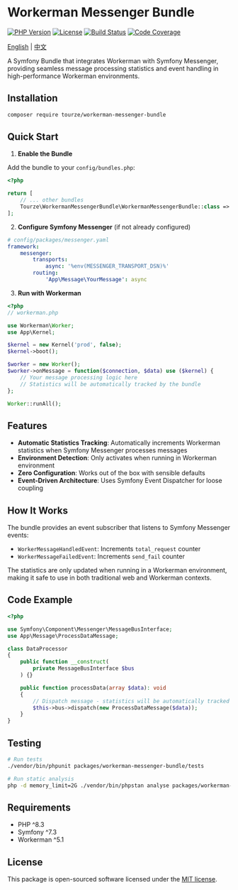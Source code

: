 # Workerman Messenger Bundle

[![PHP Version](https://img.shields.io/badge/php-%5E8.3-blue)](https://www.php.net/)
[![License](https://img.shields.io/badge/license-MIT-green)](LICENSE)
[![Build Status](https://img.shields.io/badge/build-passing-brightgreen)](https://github.com/your-org/php-monorepo)
[![Code Coverage](https://img.shields.io/badge/coverage-100%25-brightgreen)](https://github.com/your-org/php-monorepo)

[English](README.md) | [中文](README.zh-CN.md)

A Symfony Bundle that integrates Workerman with Symfony Messenger, providing seamless message processing statistics and event handling in high-performance Workerman environments.

## Installation

```bash
composer require tourze/workerman-messenger-bundle
```

## Quick Start

1. **Enable the Bundle**

Add the bundle to your `config/bundles.php`:

```php
<?php

return [
    // ... other bundles
    Tourze\WorkermanMessengerBundle\WorkermanMessengerBundle::class => ['all' => true],
];
```

2. **Configure Symfony Messenger** (if not already configured)

```yaml
# config/packages/messenger.yaml
framework:
    messenger:
        transports:
            async: '%env(MESSENGER_TRANSPORT_DSN)%'
        routing:
            'App\Message\YourMessage': async
```

3. **Run with Workerman**

```php
<?php
// workerman.php

use Workerman\Worker;
use App\Kernel;

$kernel = new Kernel('prod', false);
$kernel->boot();

$worker = new Worker();
$worker->onMessage = function($connection, $data) use ($kernel) {
    // Your message processing logic here
    // Statistics will be automatically tracked by the bundle
};

Worker::runAll();
```

## Features

- **Automatic Statistics Tracking**: Automatically increments Workerman statistics when Symfony Messenger processes messages
- **Environment Detection**: Only activates when running in Workerman environment
- **Zero Configuration**: Works out of the box with sensible defaults
- **Event-Driven Architecture**: Uses Symfony Event Dispatcher for loose coupling

## How It Works

The bundle provides an event subscriber that listens to Symfony Messenger events:

- `WorkerMessageHandledEvent`: Increments `total_request` counter
- `WorkerMessageFailedEvent`: Increments `send_fail` counter

The statistics are only updated when running in a Workerman environment, making it safe to use in both traditional web and Workerman contexts.

## Code Example

```php
<?php

use Symfony\Component\Messenger\MessageBusInterface;
use App\Message\ProcessDataMessage;

class DataProcessor
{
    public function __construct(
        private MessageBusInterface $bus
    ) {}

    public function processData(array $data): void
    {
        // Dispatch message - statistics will be automatically tracked
        $this->bus->dispatch(new ProcessDataMessage($data));
    }
}
```

## Testing

```bash
# Run tests
./vendor/bin/phpunit packages/workerman-messenger-bundle/tests

# Run static analysis
php -d memory_limit=2G ./vendor/bin/phpstan analyse packages/workerman-messenger-bundle
```

## Requirements

- PHP ^8.3
- Symfony ^7.3
- Workerman ^5.1

## License

This package is open-sourced software licensed under the [MIT license](LICENSE).